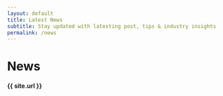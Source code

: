 ```yaml
---
layout: default 
title: Latest News
subtitle: Stay updated with latesting post, tips & industry insights
permalink: /news
---
```



# News

<h4>{{ site.url }}</h4>